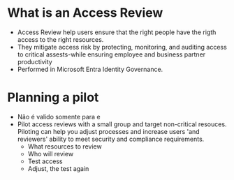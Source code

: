 # What is an Access Review
- Access Review help users ensure that the right people have the rigth access to the right resources.
- They mitigate access risk by protecting, monitoring, and auditing access to critical assests-while ensuring employee and business partner productivity
- Performed in Microsoft Entra Identity Governance.
# Planning a pilot 
- Não é valido somente para e
- Pilot access reviews with a small group and target non-critical resouces. Piloting can help you adjust processes and increase users 'and reviewers' ability to meet security and compliance requirements.
	- What resources to review 
	- Who will review
	- Test access
	- Adjust, the test again 